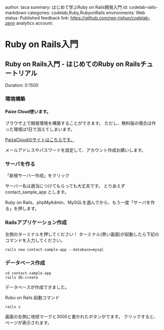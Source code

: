 author: taca
summary: はじめて学ぶRuby on Rails開発入門
id: codelab-rails-markdown
categories: codelab,Ruby,RubyonRails
environments: Web
status: Published
feedback link: https://github.com/ree-rishun/codelab-zenn
analytics account:


# Ruby on Rails入門

## Ruby on Rails入門 - はじめてのRuby on Railsチュートリアル
Duration: 0:1500

### 環境構築
#### Paize Cloud使います。
ブラウザ上で開発環境を構築することができます。
ただし、無料版の場合は作った環境は1日で消えてしまいます。

[PaizaCloudのサイトはこちらです。](https://paiza.cloud/ja/)

メールアドレスやパスワードを設定して、アカウント作成お願いします。
### サーバを作る
「新規サーバー作成」をクリック

サーバー名は適当につけてもらっても大丈夫です。
とりあえず contact_sample_app とします。

Ruby on Rails、phpMyAdmin、MySQLを選んでから、もう一度「サーバを作る」を押します。

### Railsアプリケーション作成

左側のターミナルを押してください！
ターミナル(黒い画面)が起動したら下記のコマンドを入力してください。
```
rails new contact-sample-app --database=mysql
```

### データベース作成

```
cd contact-sample-app
rails db:create
```

データベースが作成できました。

Rubu on Rails 起動コマンド

```
rails s
```

画面の左側に地球マークと3000と書かれたボタンがでます。
クリックすると、ページが表示されます。

